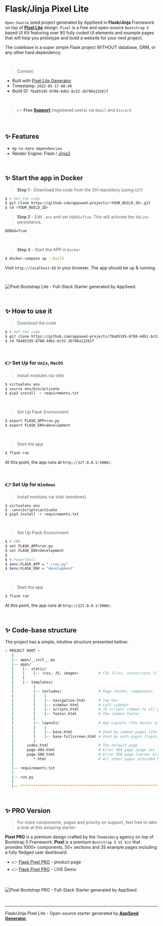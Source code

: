 # Flask/Jinja Pixel Lite

`Open-Source` seed project generated by AppSeed in **Flask/Jinja** Framework on top of **[Pixel Lite](https://appseed.us/generator/pixel-bootstrap/)** design. `Pixel` is a free and open-source `Bootstrap 5` based UI Kit featuring over 80 fully coded UI elements and example pages that will help you prototype and build a website for your next project.

The codebase is a super simple Flask project WITHOUT database, ORM, or any other hard dependency.

<br />

> Context:

- Built with [Pixel Lite Generator](https://appseed.us/generator/pixel-bootstrap/)
- Timestamp: `2022-05-17 08:49`
- Build ID: `f8a05195-8788-4db1-bc52-2b796a13261f`

<br />

> 👉 **Free [Support](https://appseed.us/support/)** (registered users) via `Email` and `Discord`

<br />

## ✨ Features

- `Up-to-date dependencies`
- Render Engine: Flask / [Jinja2](https://jinja.palletsprojects.com/)

<br />


## ✨ Start the app in Docker

> **Step 1** - Download the code from the GH repository (using `GIT`) 

```bash
$ # Get the code
$ git clone https://github.com/appseed-projects/<YOUR_BUILD_ID>.git
$ cd <YOUR_BUILD_ID>
```

> **Step 2** - Edit `.env` and set `DEBUG=True`. This will activate the `SQLite` persistance. 

```txt
DEBUG=True
```

<br />

> **Step 3** - Start the APP in `Docker`

```bash
$ docker-compose up --build 
```

Visit `http://localhost:85` in your browser. The app should be up & running.

<br />


![Pixel Bootstrap Lite - Full-Stack Starter generated by AppSeed.](https://user-images.githubusercontent.com/51070104/168753915-d61b2f97-57b2-4d14-a774-d217d120ff62.png)

<br />

## ✨ How to use it

> Download the code 

```bash
$ # Get the code
$ git clone https://github.com/appseed-projects/f8a05195-8788-4db1-bc52-2b796a13261f.git
$ cd f8a05195-8788-4db1-bc52-2b796a13261f
```

<br />

### 👉 Set Up for `Unix`, `MacOS` 

> Install modules via `VENV`  

```bash
$ virtualenv env
$ source env/bin/activate
$ pip3 install -r requirements.txt
```

<br />

> Set Up Flask Environment

```bash
$ export FLASK_APP=run.py
$ export FLASK_ENV=development
```

<br />

> Start the app

```bash
$ flask run
```

At this point, the app runs at `http://127.0.0.1:5000/`. 

<br />

### 👉 Set Up for `Windows` 

> Install modules via `VENV` (windows) 

```
$ virtualenv env
$ .\env\Scripts\activate
$ pip3 install -r requirements.txt
```

<br />

> Set Up Flask Environment

```bash
$ # CMD 
$ set FLASK_APP=run.py
$ set FLASK_ENV=development
$
$ # Powershell
$ $env:FLASK_APP = ".\run.py"
$ $env:FLASK_ENV = "development"
```

<br />

> Start the app

```bash
$ flask run
```

At this point, the app runs at `http://127.0.0.1:5000/`. 

<br />

## ✨ Code-base structure

The project has a simple, intuitive structure presented bellow:

```bash
< PROJECT ROOT >
   |
   |-- apps/__init__.py
   |-- apps/
   |    |-- static/
   |    |    |-- <css, JS, images>         # CSS files, Javascripts files
   |    |
   |    |-- templates/
   |         |
   |         |-- includes/                 # Page chunks, components
   |         |    |
   |         |    |-- navigation.html      # Top bar
   |         |    |-- sidebar.html         # Left sidebar
   |         |    |-- scripts.html         # JS scripts common to all pages
   |         |    |-- footer.html          # The common footer
   |         |
   |         |-- layouts/                  # App Layouts (the master pages)
   |         |    |
   |         |    |-- base.html            # Used by common pages like index, UI
   |         |    |-- base-fullscreen.html # Used by auth pages (login, register)
   |         |
   |      index.html                       # The default page
   |      page-404.html                    # Error 404 page (page not found)
   |      page-500.html                    # Error 500 page (server error)
   |         *.html                        # All other pages provided by the UI Kit
   |
   |-- requirements.txt
   |
   |-- run.py
   |
   |-- ************************************************************************
```

<br />

## ✨ PRO Version

> For more components, pages and priority on support, feel free to take a look at this amazing starter:

**Pixel PRO** is a premium design crafted by the `Themesberg` agency on top of Bootstrap 5 Framework. **Pixel** is a premium `Bootstrap 5 UI Kit` that provides 1000+ components, 50+ sections and 35 example pages including a fully fledged user dashboard.

- 👉 [Flask Pixel PRO](https://appseed.us/product/pixel-bootstrap-pro/flask/) - product page
- 👉 [Flask Pixel PRO](https://flask-pixel-pro.appseed-srv1.com/) - LIVE Demo

<br >

![Pixel Bootstrap PRO - Full-Stack Starter generated by AppSeed](https://user-images.githubusercontent.com/51070104/168760719-f0e45406-2b2a-43e0-badf-fa953edb62b8.png)

<br />

---
Flask/Jinja Pixel Lite - Open-source starter generated by **[AppSeed Generator](https://appseed.us/generator/)**.

